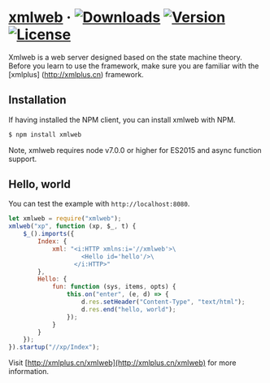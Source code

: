 # [xmlweb](https://github.com/qudou/xmlweb) &middot; <a href="https://www.npmjs.com/package/xmlweb"><img src="https://img.shields.io/npm/dt/xmlweb.svg" alt="Downloads"></a> <a href="https://www.npmjs.com/package/xmlweb"><img src="https://img.shields.io/npm/v/xmlweb.svg" alt="Version"></a> <a href="https://www.npmjs.com/package/xmlweb"><img src="https://img.shields.io/npm/l/xmlweb.svg" alt="License"></a>

Xmlweb is a web server designed based on the state machine theory. Before you learn to use the framework, make sure you are familiar with the [xmlplus] (http://xmlplus.cn) framework.

## Installation

If having installed the NPM client, you can install xmlweb with NPM.

```bash
$ npm install xmlweb
```

Note, xmlweb requires node v7.0.0 or higher for ES2015 and async function support.

## Hello, world

You can test the example with `http://localhost:8080`.

```js
let xmlweb = require("xmlweb");
xmlweb("xp", function (xp, $_, t) {
    $_().imports({
        Index: {
            xml: "<i:HTTP xmlns:i='//xmlweb'>\
                    <Hello id='hello'/>\
                  </i:HTTP>"
        },
        Hello: {
            fun: function (sys, items, opts) {
                this.on("enter", (e, d) => {
                    d.res.setHeader("Content-Type", "text/html");
                    d.res.end("hello, world");
                });
            }
        }
    });
}).startup("//xp/Index");
```

Visit [http://xmlplus.cn/xmlweb](http://xmlplus.cn/xmlweb) for more information.